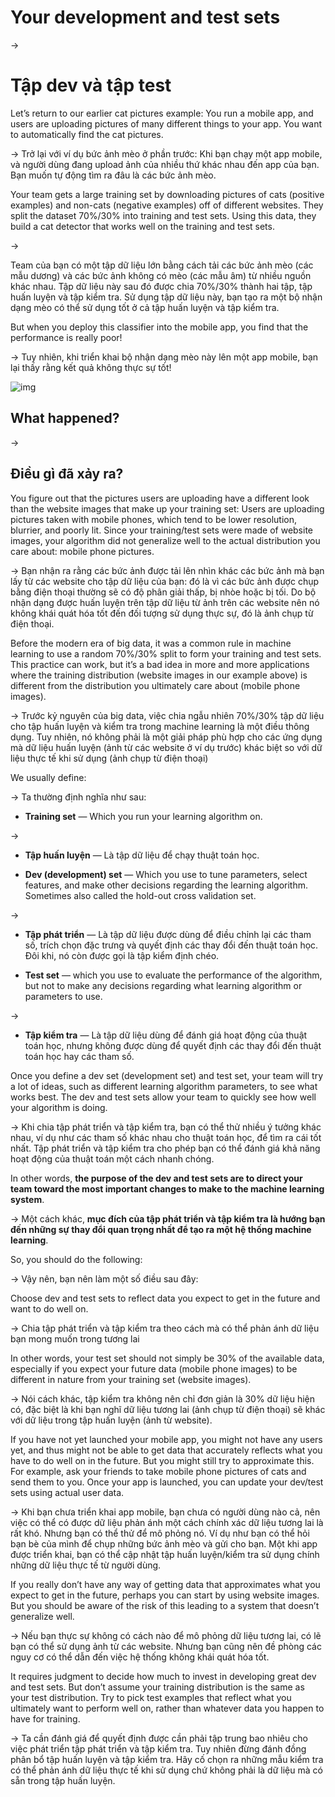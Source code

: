# Your development and test sets

->
# Tập dev và tập test

Let’s return to our earlier cat pictures example: You run a mobile app, and users are uploading pictures of many different things to your app. You want to automatically find the cat pictures.

->
Trở lại với ví dụ bức ảnh mèo ở phần trước: Khi bạn chạy một app mobile, và người dùng đang upload ảnh của nhiều thứ khác nhau đến app của bạn. Bạn muốn tự động tìm ra đâu là các bức ảnh mèo.


Your team gets a large training set by downloading pictures of cats (positive examples) and non-cats (negative examples) off of different websites. They split the dataset 70%/30% into training and test sets. Using this data, they build a cat detector that works well on the training and test sets.

->

Team của bạn có một tập dữ liệu lớn bằng cách tải các bức ảnh mèo (các mẫu dương) và các bức ảnh không có mèo (các mẫu âm) từ nhiều nguồn khác nhau. Tập dữ liệu này sau đó được chia 70%/30% thành hai tập, tập huấn luyện và tập kiểm tra. Sử dụng tập dữ liệu này, bạn tạo ra một bộ nhận dạng mèo có thể sử dụng tốt ở cả tập huấn luyện và tập kiểm tra.

But when you deploy this classifier into the mobile app, you find that the performance is really poor!

->
Tuy nhiên, khi triển khai bộ nhận dạng mèo này lên một app mobile, bạn lại thấy rằng kết quả không thực sự tốt!

![img](../imgs/C05_01.png)

## What happened?

->
## Điều gì đã xảy ra?

You figure out that the pictures users are uploading have a different look than the website images that make up your training set: Users are uploading pictures taken with mobile phones, which tend to be lower resolution, blurrier, and poorly lit. Since your training/test sets were made of website images, your algorithm did not generalize well to the actual distribution you care about: mobile phone pictures.

->
Bạn nhận ra rằng các bức ảnh được tải lên nhìn khác các bức ảnh mà bạn lấy từ các website cho tập dữ liệu của bạn: đó là vì các bức ảnh được chụp bằng điện thoại thường sẽ có độ phân giải thấp, bị nhòe hoặc bị tối. Do bộ nhận dạng được huấn luyện trên tập dữ liệu từ ảnh trên các website nên nó không khái quát hóa tốt đến đối tượng sử dụng thực sự, đó là ảnh chụp từ điện thoại.


Before the modern era of big data, it was a common rule in machine learning to use a random 70%/30% split to form your training and test sets. This practice can work, but it’s a bad idea in more and more applications where the training distribution (website images in our example above) is different from the distribution you ultimately care about (mobile phone images).

->
Trước kỷ nguyên của big data, việc chia ngẫu nhiên 70%/30% tập dữ liệu cho tập huấn luyện và kiểm tra trong machine learning là một điều thông dụng. Tuy nhiên, nó không phải là một giải pháp phù hợp cho các ứng dụng mà dữ liệu huấn luyện (ảnh từ các website ở ví dụ trước) khác biệt so với dữ liệu thực tế khi sử dụng (ảnh chụp từ điện thoại)

We usually define:

->
Ta thường định nghĩa như sau:

* **Training set​** — Which you run your learning algorithm on.

->
* **Tập huấn luyện​** — Là tập dữ liệu để chạy thuật toán học.

* **Dev (development) set​** — Which you use to tune parameters, select features, and make other decisions regarding the learning algorithm. Sometimes also called the hold-out cross validation set​.

->
* **Tập phát triển​** — Là tập dữ liệu được dùng để điều chỉnh lại các tham số, trích chọn đặc trưng và quyết định các thay đổi đến thuật toán học. Đôi khi, nó còn được gọi là tập kiểm định chéo​.

* **Test set​** — which you use to evaluate the performance of the algorithm, but not to make any decisions regarding what learning algorithm or parameters to use.

->
* **Tập kiểm tra​** — Là tập dữ liệu dùng để đánh giá hoạt động của thuật toán học, nhưng không được dùng để quyết định các thay đổi đến thuật toán học hay các tham số.

Once you define a dev set (development set) and test set, your team will try a lot of ideas, such as different learning algorithm parameters, to see what works best. The dev and test sets allow your team to quickly see how well your algorithm is doing.

->
Khi chia tập phát triển và tập kiểm tra, bạn có thể thử nhiều ý tưởng khác nhau, ví dụ như các tham số khác nhau cho thuật toán học, để tìm ra cái tốt nhất. Tập phát triển và tập kiểm tra cho phép bạn có thể đánh giá khả năng hoạt động của thuật toán một cách nhanh chóng.

In other words, ​**the purpose of the dev and test sets are to direct your team toward the most important changes to make to the machine learning system​**.

->
Một cách khác, ​**mục đích của tập phát triển và tập kiểm tra là hướng bạn đến những sự thay đổi quan trọng nhất để tạo ra một hệ thống machine learning​**.

So, you should do the following:

->
Vậy nên, bạn nên làm một số điều sau đây:

Choose dev and test sets to reflect data you expect to get in the future and want to do well on.

->
Chia tập phát triển và tập kiểm tra theo cách mà có thể phản ánh dữ liệu bạn mong muốn trong tương lai 

In other words, your test set should not simply be 30% of the available data, especially if you expect your future data (mobile phone images) to be different in nature from your training set (website images).

->
Nói cách khác, tập kiểm tra không nên chỉ đơn giản là 30% dữ liệu hiện có, đặc biệt là khi bạn nghĩ dữ liệu tương lai (ảnh chụp từ điện thoại) sẽ khác với dữ liệu trong tập huấn luyện (ảnh từ website).

If you have not yet launched your mobile app, you might not have any users yet, and thus might not be able to get data that accurately reflects what you have to do well on in the future. But you might still try to approximate this. For example, ask your friends to take mobile phone pictures of cats and send them to you. Once your app is launched, you can update your dev/test sets using actual user data.

->
Khi bạn chưa triển khai app mobile, bạn chưa có người dùng nào cả, nên việc có thể có được dữ liệu phản ánh một cách chính xác dữ liệu tương lai là rất khó. Nhưng bạn có thể thử để mô phỏng nó. Ví dụ như bạn có thể hỏi bạn bè của mình để chụp những bức ảnh mèo và gửi cho bạn. Một khi app được triển khai, bạn có thể cập nhật tập huấn luyện/kiểm tra sử dụng chính những dữ liệu thực tế từ người dùng.

If you really don’t have any way of getting data that approximates what you expect to get in the future, perhaps you can start by using website images. But you should be aware of the risk of this leading to a system that doesn’t generalize well.

->
Nếu bạn thực sự không có cách nào để mô phỏng dữ liệu tương lai, có lẽ bạn có thể sử dụng ảnh từ các website. Nhưng bạn cũng nên đề phòng các nguy cơ có thể dẫn đến việc hệ thống không khái quát hóa tốt.

It requires judgment to decide how much to invest in developing great dev and test sets. But don’t assume your training distribution is the same as your test distribution. Try to pick test examples that reflect what you ultimately want to perform well on, rather than whatever data you happen to have for training.

->
Ta cần đánh giá để quyết định được cần phải tập trung bao nhiêu cho việc phát triển tập phát triển và tập kiểm tra. Tuy nhiên đừng đánh đồng phân bổ tập huấn luyện và tập kiểm tra. Hãy cố chọn ra những mẫu kiểm tra có thể phản ánh dữ liệu thực tế khi sử dụng chứ không phải là dữ liệu mà có sẵn trong tập huấn luyện.
